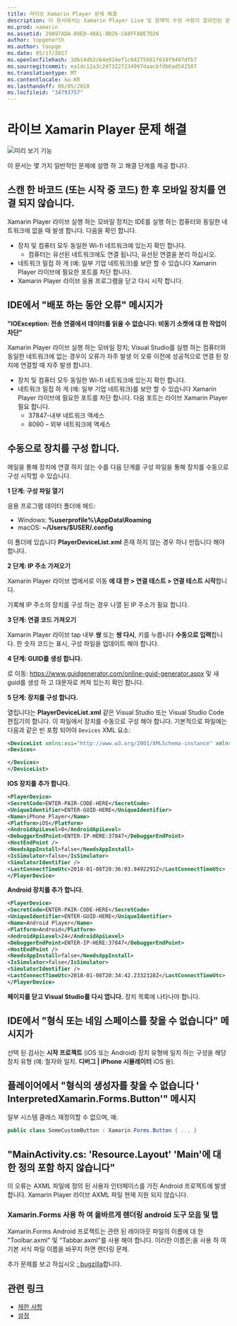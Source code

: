 ```yaml
---
title: 라이브 Xamarin Player 문제 해결
description: 이 문서에서는 Xamarin Player Live 및 잠재적 수정 사항이 알려진된 문제에 설명 합니다. 연결 문제, 구성 문제 등을 설명합니다.
ms.prod: xamarin
ms.assetid: 29A97ADA-80E0-40A1-8B26-C68FFABE7D26
author: topgenorth
ms.author: toopge
ms.date: 05/17/2017
ms.openlocfilehash: 3db14db2c64e024ef1c04275661f610f9407dfb7
ms.sourcegitcommit: ea1dc12a3c2d7322f234997daacbfdb6ad542507
ms.translationtype: MT
ms.contentlocale: ko-KR
ms.lasthandoff: 06/05/2018
ms.locfileid: "34793757"
---
```

# <a name="troubleshooting-xamarin-live-player"></a>라이브 Xamarin Player 문제 해결

![미리 보기 기능](~/media/shared/preview.png)

이 문서는 몇 가지 일반적인 문제에 설명 하 고 해결 단계를 제공 합니다.

## <a name="mobile-device-does-not-connect-after-scanning-barcode-or-entering-code"></a>스캔 한 바코드 (또는 시작 중 코드) 한 후 모바일 장치를 연결 되지 않습니다.

Xamarin Player 라이브 실행 하는 모바일 장치는 IDE를 실행 하는 컴퓨터와 동일한 네트워크에 없을 때 발생 합니다. 다음을 확인 합니다.

- 장치 및 컴퓨터 모두 동일한 Wi-fi 네트워크에 있는지 확인 합니다.
  - 컴퓨터는 유선된 네트워크에도 연결 됩니다, 유선된 연결을 분리 하십시오.
- 네트워크 밀접 하 게 (예: 일부 기업 네트워크)를 보안 할 수 있습니다 Xamarin Player 라이브에 필요한 포트를 차단 합니다.
- Xamarin Player 라이브 응용 프로그램을 닫고 다시 시작 합니다.

## <a name="error-while-trying-to-deploy-message-in-ide"></a>IDE에서 "배포 하는 동안 오류" 메시지가

**"IOException: 전송 연결에서 데이터를 읽을 수 없습니다: 비동기 소켓에 대 한 작업이 차단"**

Xamarin Player 라이브 실행 하는 모바일 장치; Visual Studio를 실행 하는 컴퓨터와 동일한 네트워크에 없는 경우이 오류가 자주 발생 이 오류 이전에 성공적으로 연결 된 장치에 연결할 때 자주 발생 합니다.

* 장치 및 컴퓨터 모두 동일한 Wi-fi 네트워크에 있는지 확인 합니다.
* 네트워크 밀접 하 게 (예: 일부 기업 네트워크)를 보안 할 수 있습니다 Xamarin Player 라이브에 필요한 포트를 차단 합니다. 다음 포트는 라이브 Xamarin Player 필요 합니다.
  * 37847-내부 네트워크 액세스 
  * 8090 – 외부 네트워크에 액세스

## <a name="manually-configure-device"></a>수동으로 장치를 구성 합니다.

메일을 통해 장치에 연결 하지 않는 수를 다음 단계를 구성 파일을 통해 장치를 수동으로 구성 시작할 수 있습니다.

**1 단계: 구성 파일 열기**

응용 프로그램 데이터 폴더에 헤드:

* Windows: **%userprofile%\AppData\Roaming**
* macOS: **~/Users/$USER/.config**

이 폴더에 있습니다 **PlayerDeviceList.xml** 존재 하지 않는 경우 하나 만듭니다 해야 합니다.

**2 단계: IP 주소 가져오기**

Xamarin Player 라이브 앱에서로 이동 **에 대 한 > 연결 테스트 > 연결 테스트 시작**합니다.

기록해 IP 주소의 장치를 구성 하는 경우 나열 된 IP 주소가 필요 합니다.

**3 단계: 연결 코드 가져오기**

Xamarin Player 라이브 tap 내부 **쌍** 또는 **쌍 다시**, 키를 누릅니다 **수동으로 입력**합니다. 한 숫자 코드는 표시, 구성 파일을 업데이트 해야 합니다.

**4 단계: GUID를 생성 합니다.**

로 이동: https://www.guidgenerator.com/online-guid-generator.aspx 및 새 guid를 생성 하 고 대문자로 켜져 있는지 확인 합니다.

**5 단계: 장치를 구성 합니다.**

열립니다는 **PlayerDeviceList.xml** 같은 Visual Studio 또는 Visual Studio Code 편집기의 합니다. 이 파일에서 장치를 수동으로 구성 해야 합니다. 기본적으로 파일에는 다음과 같은 빈 포함 되어야 `Devices` XML 요소:

```xml
<DeviceList xmlns:xsi="http://www.w3.org/2001/XMLSchema-instance" xmlns:xsd="http://www.w3.org/2001/XMLSchema">
<Devices>

</Devices>
</DeviceList>
```

**IOS 장치를 추가 합니다.**

```xml
<PlayerDevice>
<SecretCode>ENTER-PAIR-CODE-HERE</SecretCode>
<UniqueIdentifier>ENTER-GUID-HERE</UniqueIdentifier>
<Name>iPhone Player</Name>
<Platform>iOS</Platform>
<AndroidApiLevel>0</AndroidApiLevel>
<DebuggerEndPoint>ENTER-IP-HERE:37847</DebuggerEndPoint>
<HostEndPoint />
<NeedsAppInstall>false</NeedsAppInstall>
<IsSimulator>false</IsSimulator>
<SimulatorIdentifier />
<LastConnectTimeUtc>2018-01-08T20:36:03.9492291Z</LastConnectTimeUtc>
</PlayerDevice>
```

**Android 장치를 추가 합니다.**

```xml
<PlayerDevice>
<SecretCode>ENTER-PAIR-CODE-HERE</SecretCode>
<UniqueIdentifier>ENTER-GUID-HERE</UniqueIdentifier>
<Name>Android Player</Name>
<Platform>Android</Platform>
<AndroidApiLevel>24</AndroidApiLevel>
<DebuggerEndPoint>ENTER-IP-HERE:37847</DebuggerEndPoint>
<HostEndPoint />
<NeedsAppInstall>false</NeedsAppInstall>
<IsSimulator>false</IsSimulator>
<SimulatorIdentifier />
<LastConnectTimeUtc>2018-01-08T20:34:42.2332328Z</LastConnectTimeUtc>
</PlayerDevice>
```

**페이지를 닫고 Visual Studio를 다시 엽니다.** 장치 목록에 나타나야 합니다.

## <a name="type-or-namespace-cannot-be-found-message-in-ide"></a>IDE에서 "형식 또는 네임 스페이스를 찾을 수 없습니다" 메시지가

선택 된 검사는 **시작 프로젝트** (iOS 또는 Android) 장치 유형에 일치 하는 구성을 해당 장치 유형 (예: 철자와 일치. **디버그 | iPhone 시뮬레이터** iOS 용).

## <a name="constructor-on-type-interpretedxamarinformsbutton-not-found-message-in-player"></a>플레이어에서 "형식의 생성자를 찾을 수 없습니다 ' InterpretedXamarin.Forms.Button'" 메시지

일부 시스템 클래스 재정의할 수 없으며, 예:

```csharp
public class SomeCustomButton : Xamarin.Forms.Button { ... }
```

## <a name="mainactivitycs-resourcelayout-does-not-contain-a-definition-for-main"></a>"MainActivity.cs: 'Resource.Layout' 'Main'에 대 한 정의 포함 하지 않습니다"

이 오류는 AXML 파일에 정의 된 사용자 인터페이스를 가진 Android 프로젝트에 발생 합니다.
Xamarin Player 라이브 AXML 파일 현재 지원 되지 않습니다.

### <a name="android-toolbar-and-tabs-render-incorrectly-using-xamarinforms"></a>Xamarin.Forms 사용 하 여 올바르게 렌더링 android 도구 모음 및 탭

Xamarin.Forms Android 프로젝트는 관련 된 레이아웃 파일의 이름에 대 한 "Toolbar.axml" 및 "Tabbar.axml"를 사용 해야 합니다. 이러한 이름은;을 사용 하 여 기본 서식 파일 이름을 바꾸지 하면 렌더링 문제.

추가 문제를 보고 하십시오 [: bugzilla](https://aka.ms/live-player-report-issue)합니다.

## <a name="related-links"></a>관련 링크

- [제한 사항](~/tools/live-player/limitations.md)
- [설정](~/tools/live-player/install.md)

